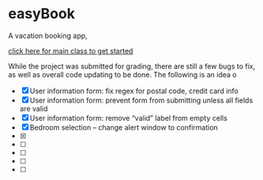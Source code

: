 # easyBook

A vacation booking app, 


[click here for main class to get started](Czerwik_Syed_project/build/classes/EasyBook/EasyBook.class)

While the project was submitted for grading, there are still a few bugs to fix, as well as overall code updating to be done. The following is an idea o
- [x] User information form: fix regex for postal code, credit card info 
- [x] User information form: prevent form from submitting unless all fields are valid 
- [x] User information form: remove “valid” label from empty cells
- [x] Bedroom selection – change alert window to confirmation
- [x] 
- [ ] 
- [ ] 
- [ ] 
- [ ] 

